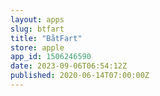 ```yaml
---
layout: apps
slug: btfart
title: "BåtFart"
store: apple
app_id: 1506246590
date: 2023-09-06T06:54:12Z
published: 2020-06-14T07:00:00Z
---
```

